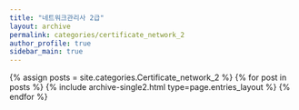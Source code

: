 ```yaml
---
title: "네트워크관리사 2급"
layout: archive
permalink: categories/certificate_network_2
author_profile: true
sidebar_main: true
---
```



{% assign posts = site.categories.Certificate_network_2 %}
{% for post in posts %} {% include archive-single2.html type=page.entries_layout %} {% endfor %}